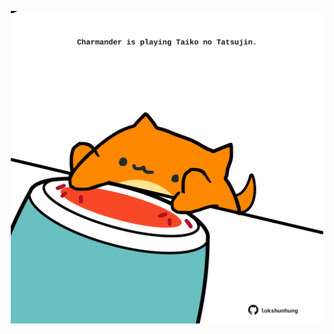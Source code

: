 <!-- built at 07/03/2023, 22:00:44 UTC -->
<p align="center">
  <img width="500" height="500" src="./ReadmeImage.svg">
</p>
